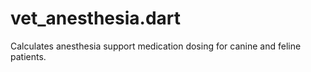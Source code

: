 vet_anesthesia.dart
===================

Calculates anesthesia support medication dosing for canine and feline patients.
